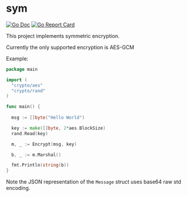 sym
===

[![Go Doc](https://pkg.go.dev/badge/github.com/secure-conversation/sym.svg)](https://pkg.go.dev/github.com/secure-conversation/sym)
[![Go Report Card](https://goreportcard.com/badge/github.com/secure-conversation/sym)](https://goreportcard.com/report/github.com/secure-conversation/sym)


This project implements symmetric encryption.

Currently the only supported encryption is AES-GCM

Example:

```go
package main

import (
  "crypto/aes"
  "crypto/rand"
)

func main() {
  
  msg := []byte("Hello World")

  key := make([]byte, 2*aes.BlockSize)
  rand.Read(key)

  m, _ := Encrypt(msg, key)

  b, _ := m.Marshal()

  fmt.Println(string(b))
}
```

Note the JSON representation of the `Message` struct uses base64 raw std encoding.

